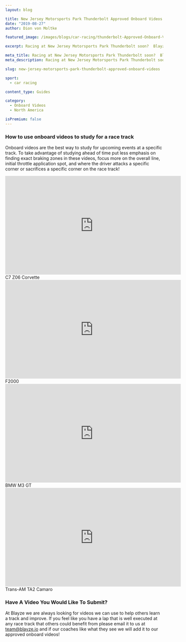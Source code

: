 ```yaml
---
layout: blog

title: New Jersey Motorsports Park Thunderbolt Approved Onboard Videos
date: "2019-08-27"
author: Dion von Moltke

featured_image: /images/blogs/car-racing/thunderbolt-Approved-Onboard-Videos-compressor.jpg

excerpt: Racing at New Jersey Motorsports Park Thunderbolt soon?  Blayze coaches found videos they approve of watching to study for this race track!

meta_title: Racing at New Jersey Motorsports Park Thunderbolt soon?  Blayze coaches found videos they approve of watching to study for this race track!
meta_description: Racing at New Jersey Motorsports Park Thunderbolt soon?  Blayze coaches found videos they approve of watching to study for this race track!

slug: new-jersey-motorsports-park-thunderbolt-approved-onboard-videos

sport:
  - car racing

content_type: Guides

category:
  - Onboard Videos
  - North America

isPremium: false
---
```


### How to use onboard videos to study for a race track

Onboard videos are the best way to study for upcoming events at a specific track. To take advantage of studying ahead of time put less emphasis on finding exact braking zones in these videos, focus more on the overall line, initial throttle application spot, and where the driver attacks a specific corner or sacrifices a specific corner on the race track!

<iframe title="Blog iFrame" width="560" height="315" src="https://www.youtube.com/embed/KZIEBQHxMUg" frameborder="0" allow="accelerometer; autoplay; encrypted-media; gyroscope; picture-in-picture" allowfullscreen></iframe>
C7 Z06 Corvette

<iframe title="Blog iFrame" width="560" height="315" src="https://www.youtube.com/embed/SMcnSA3T7gc" frameborder="0" allow="accelerometer; autoplay; encrypted-media; gyroscope; picture-in-picture" allowfullscreen></iframe>
F2000

<iframe title="Blog iFrame" width="560" height="315" src="https://www.youtube.com/embed/0rM3VbFeN0U" frameborder="0" allow="accelerometer; autoplay; encrypted-media; gyroscope; picture-in-picture" allowfullscreen></iframe>
BMW M3 GT

<iframe title="Blog iFrame" width="560" height="315" src="https://www.youtube.com/embed/7KjGb9EVQUk" frameborder="0" allow="accelerometer; autoplay; encrypted-media; gyroscope; picture-in-picture" allowfullscreen></iframe>
Trans-AM TA2 Camaro

### Have A Video You Would Like To Submit?

At Blayze we are always looking for videos we can use to help others learn a track and improve. If you feel like you have a lap that is well executed at any race track that others could benefit from please email it to us at team@blayze.io and if our coaches like what they see we will add it to our approved onboard videos!
